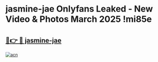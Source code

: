 # jasmine-jae Onlyfans Leaked - New Video & Photos March 2025 !mi85e

# <h2><a href="https://k5lvem.iuczelnia.edu.pl?title=jasmine-jae&ref=mi85e">🔗👉 🔴 jasmine-jae</a></h2>

[![acn](https://github.com/user-attachments/assets/0f9c940e-d8b0-45ae-aac7-cd30a18b3e1c)](https://k5lvem.iuczelnia.edu.pl?title=jasmine-jae&ref=mi85e)

